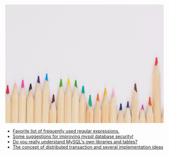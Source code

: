 <script>
var pageHeader=document.getElementsByClassName("page-header")[0].innerHTML;
 pageHeader="<center><img style='border-radius: 50% !important;' src='https://avatars.githubusercontent.com/u/88264073?s=400&amp;u=63e618520a5b6aa87636714e69f8228374c4e9b1&amp;v=4' width='200' height='200' alt='@anigkus' title='Github of Anigkus' ></center>"+pageHeader;
document.getElementsByClassName("page-header")[0].innerHTML=pageHeader;
</script>

![Anigkus github article template title](assets/images/figure-1.jpg "Github of Anigkus")
<br/>

- [Favorite list of frequently used regular expressions.](./favorite-list-of-frequently-used-regular-expressions.md) <br/>
- [Some suggestions for improving mysql database security!](./some-suggestions-for-improving-mysql-database-security.md) <br/>
- [Do you really understand MySQL's own libraries and tables?](./do-you-really-understand-mysql-is-own-libraries-and-tables.md)<br/>
- [The concept of distributed transaction and several implementation ideas](./the-concept-of-distributed-transaction-and-several-implementation-ideas.md)<br/>